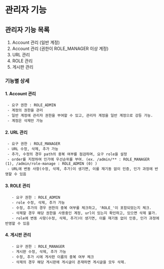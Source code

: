 # 관리자 기능

## 관리자 기능 목록
1. Account 관리 (일반 계정)
2. Account 관리 (권한이 ROLE_MANAGER 이상 계정)
3. URL 관리
4. ROLE 관리
5. 게시판 관리

### 기능별 상세
#### 1. Account 관리
     - 요구 권한 : ROLE_ADMIN
     - 계정의 권한을 관리
     - 일반 계정에 관리자 권한을 부여할 수 있고, 관리자 계정을 일반 계정으로 강등 가능.
     - 계정은 삭제만 가능

#### 2. URL 관리
     - 요구 권한 : ROLE_MANAGER 
     - URL 수정, 삭제, 추가 가능
     - 추가, 수정의 경우 path의 중복 여부를 점검하며, 요구 role을 설정
     - order를 지정하여 인가에 우선순위를 부여. (ex. /admin/** : ROLE_MANAGER (1), /admin/role-manage : ROLE_ADMIN (0) )
     - URL에 변동 사항(수정, 삭제, 추가)이 생기면, 이를 재기동 없이 인증, 인가 과정에 반영할 수 있음

  #### 3. ROLE 관리
       - 요구 권한 : ROLE_ADMIN
       - role 수정, 삭제, 추가 가능
       - 수정, 추가의 경우 권한의 중복 여부를 체크하고, 'ROLE_'이 포함되었는지 체크.
       - 삭제할 경우 해당 권한을 사용중인 계정, url이 있는지 확인하고, 있으면 삭제 불가.
       - role에 변동 사항(수정, 삭제, 추가)이 생기면, 이를 재기동 없이 인증, 인가 과정에 반영할 수 있음

  #### 4. 게시판 관리
       - 요구 권한 : ROLE_MANAGER
       - 게시판 수정, 삭제, 추가 가능
       - 수정, 추가 시에 게사판 이름의 중복 여부 체크
       - 삭제의 경우 해당 게시판에 게시글이 존재하면 게시글을 모두 삭제.

